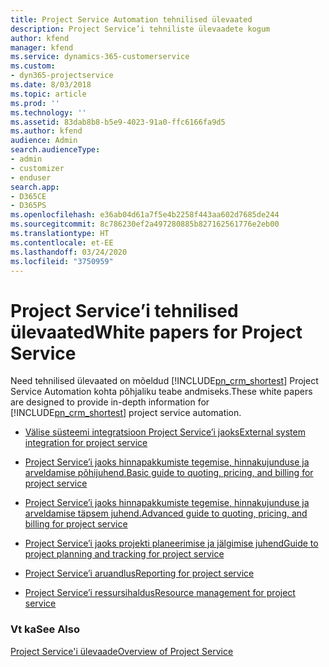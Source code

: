 ```yaml
---
title: Project Service Automation tehnilised ülevaated
description: Project Service’i tehniliste ülevaadete kogum
author: kfend
manager: kfend
ms.service: dynamics-365-customerservice
ms.custom:
- dyn365-projectservice
ms.date: 8/03/2018
ms.topic: article
ms.prod: ''
ms.technology: ''
ms.assetid: 83dab8b8-b5e9-4023-91a0-ffc6166fa9d5
ms.author: kfend
audience: Admin
search.audienceType:
- admin
- customizer
- enduser
search.app:
- D365CE
- D365PS
ms.openlocfilehash: e36ab04d61a7f5e4b2258f443aa602d7685de244
ms.sourcegitcommit: 8c786230ef2a497280885b827162561776e2eb00
ms.translationtype: HT
ms.contentlocale: et-EE
ms.lasthandoff: 03/24/2020
ms.locfileid: "3750959"
---
```

# <a name="white-papers-for-project-service"></a><span data-ttu-id="0c3e3-103">Project Service’i tehnilised ülevaated</span><span class="sxs-lookup"><span data-stu-id="0c3e3-103">White papers for Project Service</span></span>

<span data-ttu-id="0c3e3-104">Need tehnilised ülevaated on mõeldud [!INCLUDE[pn_crm_shortest](../includes/pn-crm-shortest.md)] Project Service Automation kohta põhjaliku teabe andmiseks.</span><span class="sxs-lookup"><span data-stu-id="0c3e3-104">These white papers are designed to provide in-depth information for [!INCLUDE[pn_crm_shortest](../includes/pn-crm-shortest.md)] project service automation.</span></span>

-   [<span data-ttu-id="0c3e3-105">Välise süsteemi integratsioon Project Service’i jaoks</span><span class="sxs-lookup"><span data-stu-id="0c3e3-105">External system integration for project service</span></span>](https://go.microsoft.com/fwlink/?LinkId=825445)

-   [<span data-ttu-id="0c3e3-106">Project Service’i jaoks hinnapakkumiste tegemise, hinnakujunduse ja arveldamise põhijuhend.</span><span class="sxs-lookup"><span data-stu-id="0c3e3-106">Basic guide to quoting, pricing, and billing for project service</span></span>](https://go.microsoft.com/fwlink/?LinkId=825241)

-   [<span data-ttu-id="0c3e3-107">Project Service’i jaoks hinnapakkumiste tegemise, hinnakujunduse ja arveldamise täpsem juhend.</span><span class="sxs-lookup"><span data-stu-id="0c3e3-107">Advanced guide to quoting, pricing, and billing for project service</span></span>](https://go.microsoft.com/fwlink/?LinkId=825242)

-   [<span data-ttu-id="0c3e3-108">Project Service’i jaoks projekti planeerimise ja jälgimise juhend</span><span class="sxs-lookup"><span data-stu-id="0c3e3-108">Guide to project planning and tracking for project service</span></span>](https://go.microsoft.com/fwlink/?LinkId=825243)

-   [<span data-ttu-id="0c3e3-109">Project Service’i aruandlus</span><span class="sxs-lookup"><span data-stu-id="0c3e3-109">Reporting for project service</span></span>](https://go.microsoft.com/fwlink/?LinkId=825446)

-   [<span data-ttu-id="0c3e3-110">Project Service’i ressursihaldus</span><span class="sxs-lookup"><span data-stu-id="0c3e3-110">Resource management for project service</span></span>](https://go.microsoft.com/fwlink/?LinkId=825244)

### <a name="see-also"></a><span data-ttu-id="0c3e3-111">Vt ka</span><span class="sxs-lookup"><span data-stu-id="0c3e3-111">See Also</span></span>
 [<span data-ttu-id="0c3e3-112">Project Service'i ülevaade</span><span class="sxs-lookup"><span data-stu-id="0c3e3-112">Overview of Project Service</span></span>](../project-service/overview.md)
